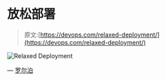 # 放松部署

> 原文:[https://devops.com/relaxed-deployment/](https://devops.com/relaxed-deployment/)

![Relaxed Deployment](../Images/066e2dce97421a4d668daac477383c8a.png)

— [罗尔泊](https://devops.com/author/breselman/)